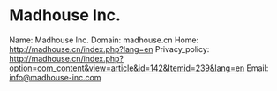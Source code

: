
# Madhouse Inc.

Name: Madhouse Inc.
Domain: madhouse.cn
Home: http://madhouse.cn/index.php?lang=en
Privacy_policy: http://madhouse.cn/index.php?option=com_content&view=article&id=142&Itemid=239&lang=en
Email: info@madhouse-inc.com
